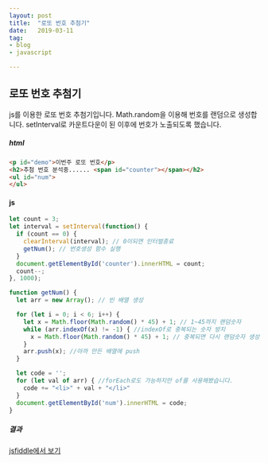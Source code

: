 ```yaml
---
layout: post
title:  "로또 번호 추첨기"
date:   2019-03-11
tag:
- blog
- javascript

---
```


## 로또 번호 추첨기

js를 이용한 로또 번호 추첨기입니다.
Math.random을 이용해 번호를 랜덤으로 생성합니다.
setInterval로 카운트다운이 된 이후에 번호가 노출되도록 했습니다.


##### html
```html
<p id="demo">이번주 로또 번호</p>
<h2>추첨 번호 분석중...... <span id="counter"></span></h2>
<ul id="num">
</ul>


```

#### js
```js
let count = 3;
let interval = setInterval(function() {
  if (count == 0) {
    clearInterval(interval); // 0이되면 인터벌종료
    getNum(); // 번호생성 함수 실행
  }
  document.getElementById('counter').innerHTML = count;
  count--;
}, 1000);

function getNum() {
  let arr = new Array(); // 빈 배열 생성

  for (let i = 0; i < 6; i++) {
    let x = Math.floor(Math.random() * 45) + 1; // 1~45까지 랜덤숫자
    while (arr.indexOf(x) != -1) { //indexOf로 중복되는 숫자 방지
      x = Math.floor(Math.random() * 45) + 1; // 중복되면 다시 랜덤숫자 생성
    }
    arr.push(x); //아까 만든 배열에 push
  }

  let code = '';
  for (let val of arr) { //forEach로도 가능하지만 of를 사용해봤습니다.
    code += "<li>" + val + "</li>"
  }
  document.getElementById('num').innerHTML = code;
}
```



##### 결과

[jsfiddle에서 보기](https://jsfiddle.net/hyuckjin/j9tz5Lqg/1/)













